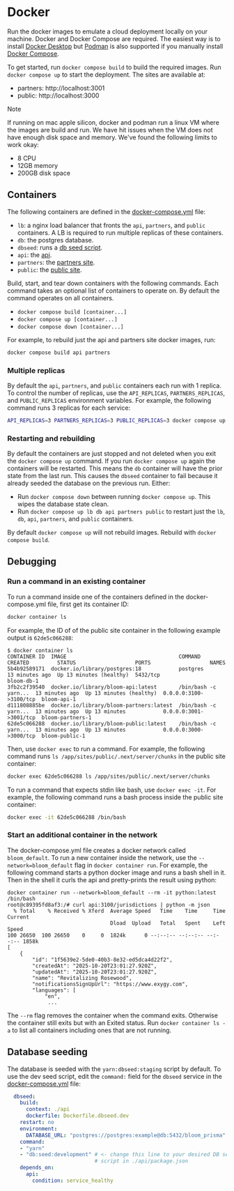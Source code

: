 # Docker

Run the docker images to emulate a cloud deployment locally on your machine. Docker and Docker
Compose are required. The easiest way is to install [Docker
Desktop](https://docs.docker.com/desktop/) but [Podman](https://podman.io/docs/installation) is also
supported if you manually install [Docker Compose](https://github.com/docker/compose).

To get started, run `docker compose build` to build the required images. Run `docker compose up` to
start the deployment. The sites are available at:

- partners: http://localhost:3001
- public: http://localhost:3000

> [!NOTE]
> If running on mac apple silicon, docker and podman run a linux VM where the images are build and
> run. We have hit issues when the VM does not have enough disk space and memory. We've found the
> following limits to work okay:
>
> - 8 CPU
> - 12GB memory
> - 200GB disk space

## Containers

The following containers are defined in the [docker-compose.yml](./docker-compose.yml) file:

- `lb`: a nginx load balancer that fronts the `api`, `partners`, and `public` containers. A LB is
  required to run multiple replicas of these containers.
- `db`: the postgres database.
- `dbseed`: runs a [db seed script](./api/Dockerfile.dbseed.dev).
- `api`: the [api](./api).
- `partners`: the [partners site](./sites/partners).
- `public`: the [public site](./sites/partners).

Build, start, and tear down containers with the following commands. Each command takes an optional
list of containers to operate on. By default the command operates on all containers.

- `docker compose build [container...]`
- `docker compose up [container...]`
- `docker compose down [container...]`

For example, to rebuild just the api and partners site docker images, run:

```bash
docker compose build api partners
```

### Multiple replicas

By default the `api`, `partners`, and `public` containers each run with 1 replica. To control the
number of replicas, use the `API_REPLICAS`, `PARTNERS_REPLICAS`, and `PUBLIC_REPLICAS` environment
variables. For example, the following command runs 3 replicas for each service:

```bash
API_REPLICAS=3 PARTNERS_REPLICAS=3 PUBLIC_REPLICAS=3 docker compose up
```

### Restarting and rebuilding

By default the containers are just stopped and not deleted when you exit the `docker compose up`
command. If you run `docker compose up` again the containers will be restarted. This means the `db`
container will have the prior state from the last run. This causes the `dbseed` container to fail
because it already seeded the database on the previous run. Either:

- Run `docker compose down` between running `docker compose up`. This wipes the database state
  clean.
- Run `docker compose up lb db api partners public` to restart just the `lb`, `db`, `api`, `partners`, and
  `public` containers.

By default `docker compose up` will not rebuild images. Rebuild with `docker compose build`.

## Debugging

### Run a command in an existing container

To run a command inside one of the containers defined in the docker-compose.yml file, first get its
container ID:

```bash
docker container ls
```

For example, the ID of of the public site container in the following example output is
`62de5c066288`:

```
$ docker container ls
CONTAINER ID  IMAGE                                    COMMAND               CREATED         STATUS                   PORTS                   NAMES
5b4b92589171  docker.io/library/postgres:18            postgres              13 minutes ago  Up 13 minutes (healthy)  5432/tcp                bloom-db-1
3fb2c2f39540  docker.io/library/bloom-api:latest       /bin/bash -c yarn...  13 minutes ago  Up 13 minutes (healthy)  0.0.0.0:3100->3100/tcp  bloom-api-1
d111808885be  docker.io/library/bloom-partners:latest  /bin/bash -c yarn...  13 minutes ago  Up 13 minutes            0.0.0.0:3001->3001/tcp  bloom-partners-1
62de5c066288  docker.io/library/bloom-public:latest    /bin/bash -c yarn...  13 minutes ago  Up 13 minutes            0.0.0.0:3000->3000/tcp  bloom-public-1
```

Then, use `docker exec` to run a command. For example, the following command runs `ls
/app/sites/public/.next/server/chunks` in the public site container:

```bash
docker exec 62de5c066288 ls /app/sites/public/.next/server/chunks
```

To run a command that expects stdin like bash, use `docker exec -it`. For example, the following
command runs a bash process inside the public site container:

```bash
docker exec -it 62de5c066288 /bin/bash
```

### Start an additional container in the network

The docker-compose.yml file creates a docker network called `bloom_default`. To run a new container
inside the network, use the `--network=bloom_default` flag in `docker container run`. For example, the
following command starts a python docker image and runs a bash shell in it. Then in the shell it
curls the api and pretty-prints the result using python:

```
docker container run --network=bloom_default --rm -it python:latest /bin/bash
root@c89395fd8af3:/# curl api:3100/jurisdictions | python -m json
  % Total    % Received % Xferd  Average Speed   Time    Time     Time  Current
                                 Dload  Upload   Total   Spent    Left  Speed
100 26650  100 26650    0     0  1824k      0 --:--:-- --:--:-- --:--:-- 1858k
[
    {
        "id": "1f5639e2-5de0-40b3-8e32-ed5dca4d22f2",
        "createdAt": "2025-10-20T23:01:27.920Z",
        "updatedAt": "2025-10-20T23:01:27.920Z",
        "name": "Revitalizing Rosewood",
        "notificationsSignUpUrl": "https://www.exygy.com",
        "languages": [
            "en",
             ...
```

The `--rm` flag removes the container when the command exits. Otherwise the container still exits
but with an Exited status. Run `docker container ls -a` to list all containers including ones that
are not running.

## Database seeding

The database is seeded with the `yarn:dbseed:staging` script by default. To use the dev seed script,
edit the `command:` field for the `dbseed` service in the [docker-compose.yml](./docker-compose.yml)
file:

```yaml
  dbseed:
    build:
      context: ./api
      dockerfile: Dockerfile.dbseed.dev
    restart: no
    environment:
      DATABASE_URL: "postgres://postgres:example@db:5432/bloom_prisma"
    command:
    - "yarn"
    - "db:seed:development" # <- change this line to your desired DB seed
                            # script in ./api/package.json
    depends_on:
      api:
        condition: service_healthy
```

